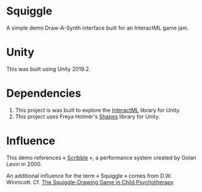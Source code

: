 # Squiggle
A simple demo Draw-A-Synth interface built for an InteractML game jam.

# Unity
This was built using Unity 2019.2.

# Dependencies
1. This project is was built to explore the [InteractML](https://github.com/Interactml/iml-unity) library for Unity.
2. This project uses Freya Holmér's [Shapes](https://acegikmo.com/shapes/) library for Unity.

# Influence
This demo references « [Scribble](http://www.flong.com/projects/scribble/) », a performance system created by Golan Levin in 2000.

An additional influence for the term « Squiggle » comes from D.W. Winnicott. Cf. [The Squiggle-Drawing Game in Child Psychotherapy](https://pubmed.ncbi.nlm.nih.gov/7416320/)